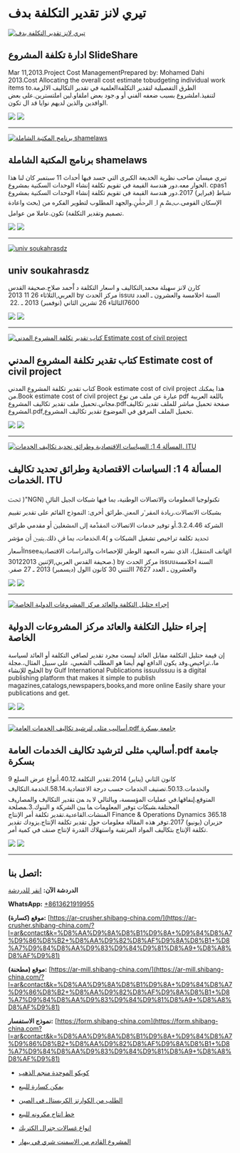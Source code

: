 # تيري لانز تقدير التكلفة بدف

<a href="https://swt.shibang-china.com/?l=ar&img&k=%D8%AA%D9%8A%D8%B1%D9%8A+%D9%84%D8%A7%D9%86%D8%B2+%D8%AA%D9%82%D8%AF%D9%8A%D8%B1+%D8%A7%D9%84%D8%AA%D9%83%D9%84%D9%81%D8%A9+%D8%A8%D8%AF%D9%81" target="_blank">![تيري لانز تقدير التكلفة بدف](http://static.shibang-china.com/all-800x300/1515.jpg)</a>

## ادارة تكلفة المشروع SlideShare
Mar 11,2013.Project Cost ManagementPrepared by: Mohamed Dahi 2013.Cost Allocating the overall cost estimate tobudgeting individual work items to.الطرق التفصيلية لتقدير التكلفةالعلمية في تقدير التكاليف الالزمة لتنفيذ.املشروع بسبب ضعفه الفني أو و.جود بعض املقاو.لين املتسترين.على بعض الوافدين والذين لديهم نوايا قد ال تكون.


<a href="https://whatsapp.shibangsoft.com/WhatsApp.php" target="_blank" title="WhatsApp">![](http://static.shibang-china.com/icon/whatsapp.png)</a> <a href="https://swt.shibang-china.com/?l=ar&icon&k=%D8%AA%D9%8A%D8%B1%D9%8A+%D9%84%D8%A7%D9%86%D8%B2+%D8%AA%D9%82%D8%AF%D9%8A%D8%B1+%D8%A7%D9%84%D8%AA%D9%83%D9%84%D9%81%D8%A9+%D8%A8%D8%AF%D9%81" target="_blank">![](http://static.shibang-china.com/icon/chat-ar.png)</a>

---

<a href="https://swt.shibang-china.com/?l=ar&img&k=%D8%AA%D9%8A%D8%B1%D9%8A+%D9%84%D8%A7%D9%86%D8%B2+%D8%AA%D9%82%D8%AF%D9%8A%D8%B1+%D8%A7%D9%84%D8%AA%D9%83%D9%84%D9%81%D8%A9+%D8%A8%D8%AF%D9%81" target="_blank">![برنامج المكتبة الشاملة shamelaws](http://static.shibang-china.com/all-800x300/218.jpg)</a>

## برنامج المكتبة الشاملة shamelaws
تيري ميسان صاحب نظرية الخديعة الكبرى التي جسد فيها أحداث 11 سبتمبر كان لنا هذا الحوار معه.دور هندسة القيمة في تقويم تكلفة إنشاء الوحدات السكنية بمشروع. cpas1 شباط (فبراير) 2017.دور ﻫﻨﺪﺳﺔ اﻟﻘﻴﻤﺔ ﻓﻰ ﺗﻘﻮﻳﻢ ﺗﻜﻠﻔﺔ إﻧﺸﺎء اﻟﻮﺣﺪات اﻟﺴﻜﻨﻴﺔ ﺑﻤﺸﺮوع اﻹﺳﻜﺎن اﻟﻘﻮﻣﻰ.ب.ِﺴْ ﻢِ ا ِ اﻟﺮﲪَْٰﻦِ.واﻟﺠﻬﺪ اﻟﻤﻄﻠﻮب ﻟﺘﻄﻮﻳﺮ اﻟﻔﻜﺮه ﻣﻦ (ﺑﺤﺚ واﻋﺎدة ﺗﺼﻤﻴﻢ وﺗﻘﺪﻳﺮ اﻟﺘﻜﻠﻔﺔ) ﺗﻜﻮن.ﻋﺎﻣﻼ ﻣﻦ ﻋﻮاﻣﻞ.


<a href="https://whatsapp.shibangsoft.com/WhatsApp.php" target="_blank" title="WhatsApp">![](http://static.shibang-china.com/icon/whatsapp.png)</a> <a href="https://swt.shibang-china.com/?l=ar&icon&k=%D8%AA%D9%8A%D8%B1%D9%8A+%D9%84%D8%A7%D9%86%D8%B2+%D8%AA%D9%82%D8%AF%D9%8A%D8%B1+%D8%A7%D9%84%D8%AA%D9%83%D9%84%D9%81%D8%A9+%D8%A8%D8%AF%D9%81" target="_blank">![](http://static.shibang-china.com/icon/chat-ar.png)</a>

---

<a href="https://swt.shibang-china.com/?l=ar&img&k=%D8%AA%D9%8A%D8%B1%D9%8A+%D9%84%D8%A7%D9%86%D8%B2+%D8%AA%D9%82%D8%AF%D9%8A%D8%B1+%D8%A7%D9%84%D8%AA%D9%83%D9%84%D9%81%D8%A9+%D8%A8%D8%AF%D9%81" target="_blank">![univ soukahrasdz](http://static.shibang-china.com/all-800x300/174.jpg)</a>

## univ soukahrasdz
كارن لانز سهيلة محمد,التكاليف و اسعار التكلفة د اْحمد صلاح.صحيفة القدس العربي,الثلاثاء 26 11 2013 by مركز الحدث issuu‫السنة اخلامسة والعشرون ـ العدد ‪ 7600‬الثالثاء ‪ 26‬تشرين الثاني (نوفمبر) ‪ 2013‬ـ ‪ 22.


<a href="https://whatsapp.shibangsoft.com/WhatsApp.php" target="_blank" title="WhatsApp">![](http://static.shibang-china.com/icon/whatsapp.png)</a> <a href="https://swt.shibang-china.com/?l=ar&icon&k=%D8%AA%D9%8A%D8%B1%D9%8A+%D9%84%D8%A7%D9%86%D8%B2+%D8%AA%D9%82%D8%AF%D9%8A%D8%B1+%D8%A7%D9%84%D8%AA%D9%83%D9%84%D9%81%D8%A9+%D8%A8%D8%AF%D9%81" target="_blank">![](http://static.shibang-china.com/icon/chat-ar.png)</a>

---

<a href="https://swt.shibang-china.com/?l=ar&img&k=%D8%AA%D9%8A%D8%B1%D9%8A+%D9%84%D8%A7%D9%86%D8%B2+%D8%AA%D9%82%D8%AF%D9%8A%D8%B1+%D8%A7%D9%84%D8%AA%D9%83%D9%84%D9%81%D8%A9+%D8%A8%D8%AF%D9%81" target="_blank">![كتاب تقدير تكلفة المشروع المدني Estimate cost of civil project](http://static.shibang-china.com/all-800x300/833.jpg)</a>

## كتاب تقدير تكلفة المشروع المدني Estimate cost of civil project
كتاب تقدير تكلفة المشروع المدني Book estimate cost of civil project هذا يمكنك من.Book estimate cost of civil project عبارة عن ملف من نوع pdf باللغة العربية مجاني.تحميل ملف تقدير تكاليف المشروع.pdf‏صفحة تحميل مباشر للملف تقدير تكاليف المشروع.pdf,تحميل الملف المرفق في الموضوع تقدير تكاليف المشروع.


<a href="https://whatsapp.shibangsoft.com/WhatsApp.php" target="_blank" title="WhatsApp">![](http://static.shibang-china.com/icon/whatsapp.png)</a> <a href="https://swt.shibang-china.com/?l=ar&icon&k=%D8%AA%D9%8A%D8%B1%D9%8A+%D9%84%D8%A7%D9%86%D8%B2+%D8%AA%D9%82%D8%AF%D9%8A%D8%B1+%D8%A7%D9%84%D8%AA%D9%83%D9%84%D9%81%D8%A9+%D8%A8%D8%AF%D9%81" target="_blank">![](http://static.shibang-china.com/icon/chat-ar.png)</a>

---

<a href="https://swt.shibang-china.com/?l=ar&img&k=%D8%AA%D9%8A%D8%B1%D9%8A+%D9%84%D8%A7%D9%86%D8%B2+%D8%AA%D9%82%D8%AF%D9%8A%D8%B1+%D8%A7%D9%84%D8%AA%D9%83%D9%84%D9%81%D8%A9+%D8%A8%D8%AF%D9%81" target="_blank">![المسألة 4 1: السياسات الاقتصادية وطرائق تحديد تكاليف الخدمات. ITU](http://static.shibang-china.com/all-800x300/1424.jpg)</a>

## المسألة 4 1: السياسات الاقتصادية وطرائق تحديد تكاليف الخدمات. ITU
ﲢﺖ )&quot;NGNﺗﻜﻨﻮﻟﻮﺟﻴﺎ ﺍﳌﻌﻠﻮﻣﺎﺕ ﻭﺍﻻﺗﺼﺎﻻﺕ ﺍﻟﻮﻃﻨﻴﺔ، ﲟﺎ ﻓﻴﻬﺎ ﺷﺒﻜﺎﺕ ﺍﳉﻴﻞ ﺍﻟﺘﺎﱄ ( ﺑﺸﺒﻜﺎﺕ ﺍﻻﺗﺼﺎﻻﺕ.ﺭﻳﺎﺩﺓ ﺍﳌﻘﺮﱢﺭ ﺍﳌﻌﲏ.ﻃﺮﺍﺋﻖ ﺃﺧﺮﻯ: ﺍﻟﻨﻤﻮﺫﺝ ﺍﻟﻘﺎﺋﻢ ﻋﻠﻰ ﺗﻘﺪﻳﺮ ﺗﻘﻴﻴﻢ ﺍﻟﺸﺮﻛﺔ 3.2.4.46.ﺃﻭ ﺗﻮﻓﲑ ﺧﺪﻣﺎﺕ ﺍﻻﺗﺼﺎﻻﺕ ﺍﳌﻘﺪﱠﻣﺔ ﺇﱃ ﺍﳌﺸﻐﻠﲔ ﺃﻭ ﻣﻘﺪﻣﻲ ﻃﺮﺍﺋﻖ ﲢﺪﻳﺪ ﺗﻜﻠﻔﺔ ﺗﺮﺍﺧﻴﺺ ﺗﺸﻐﻴﻞ ﺍﻟﺸﺒﻜﺎﺕ ﻭ )4.ﺍﳋﺪﻣﺎﺕ، ﲟﺎ ﰲ ﺫﻟﻚ.ﻳﺘﺒﲔ ﺃﻥ ﻣﺆﺷﺮ ﺃﺳﻌﺎﺭInseeﺍﳍﺎﺗﻒ ﺍﳌﺘﻨﻘﻞ)، ﺍﻟﺬﻱ ﻧﺸﺮﻩ ﺍﳌﻌﻬﺪ ﺍﻟﻮﻃﲏ ﻟﻺﺣﺼﺎﺀﺍﺕ ﻭﺍﻟﺪﺭﺍﺳﺎﺕ ﺍﻻﻗﺘﺼﺎﺩﻳﺔ (.صحيفة القدس العربي,الإثنين 30122013 by مركز الحدث issuu‫السنة اخلامسة والعشرون ـ العدد ‪ 7627‬االثنني ‪ 30‬كانون االول (ديسمبر) ‪ 2013‬ـ ‪ 27‬صفر.


<a href="https://whatsapp.shibangsoft.com/WhatsApp.php" target="_blank" title="WhatsApp">![](http://static.shibang-china.com/icon/whatsapp.png)</a> <a href="https://swt.shibang-china.com/?l=ar&icon&k=%D8%AA%D9%8A%D8%B1%D9%8A+%D9%84%D8%A7%D9%86%D8%B2+%D8%AA%D9%82%D8%AF%D9%8A%D8%B1+%D8%A7%D9%84%D8%AA%D9%83%D9%84%D9%81%D8%A9+%D8%A8%D8%AF%D9%81" target="_blank">![](http://static.shibang-china.com/icon/chat-ar.png)</a>

---

<a href="https://swt.shibang-china.com/?l=ar&img&k=%D8%AA%D9%8A%D8%B1%D9%8A+%D9%84%D8%A7%D9%86%D8%B2+%D8%AA%D9%82%D8%AF%D9%8A%D8%B1+%D8%A7%D9%84%D8%AA%D9%83%D9%84%D9%81%D8%A9+%D8%A8%D8%AF%D9%81" target="_blank">![إجراء حتليل التكلفة والعائد مركز المشروعات الدولية الخاصة](http://static.shibang-china.com/all-800x300/493.jpg)</a>

## إجراء حتليل التكلفة والعائد مركز المشروعات الدولية الخاصة
إن قيمة حتليل التكلفة مقابل العائد ليست مجرد تقدير لصافي التكلفة أو العائد لسياسة ما،.تراخيص.وقد يكون الدافع لهم أيضا هو المطلب الشعبي، على سبيل المثال،.مجلة الخليج للإنشاء by Gulf International Publications issuuIssuu is a digital publishing platform that makes it simple to publish magazines,catalogs,newspapers,books,and more online Easily share your publications and get.


<a href="https://whatsapp.shibangsoft.com/WhatsApp.php" target="_blank" title="WhatsApp">![](http://static.shibang-china.com/icon/whatsapp.png)</a> <a href="https://swt.shibang-china.com/?l=ar&icon&k=%D8%AA%D9%8A%D8%B1%D9%8A+%D9%84%D8%A7%D9%86%D8%B2+%D8%AA%D9%82%D8%AF%D9%8A%D8%B1+%D8%A7%D9%84%D8%AA%D9%83%D9%84%D9%81%D8%A9+%D8%A8%D8%AF%D9%81" target="_blank">![](http://static.shibang-china.com/icon/chat-ar.png)</a>

---

<a href="https://swt.shibang-china.com/?l=ar&img&k=%D8%AA%D9%8A%D8%B1%D9%8A+%D9%84%D8%A7%D9%86%D8%B2+%D8%AA%D9%82%D8%AF%D9%8A%D8%B1+%D8%A7%D9%84%D8%AA%D9%83%D9%84%D9%81%D8%A9+%D8%A8%D8%AF%D9%81" target="_blank">![أساليب مثلى لترشيد تكاليف الخدمات العامة.pdf جامعة بسكرة](http://static.shibang-china.com/all-800x300/1278.jpg)</a>

## أساليب مثلى لترشيد تكاليف الخدمات العامة.pdf جامعة بسكرة
9 كانون الثاني (يناير) 2014.ﺗﻘﺪﻳﺮ ﺍﻟﺘﻜﻠﻔﺔ.40.12.ﺃﻧﻮﺍﻉ ﻋﺮﺽ ﺍﻟﺴﻠﻊ ﻭﺍﳋﺪﻣﺎﺕ.50.13.ﺗﺼﻨﻴﻒ ﺍﳋﺪﻣﺎﺕ ﺣﺴﺐ ﺩﺭﺟﺔ ﺍﻻﻋﺘﻤﺎﺩﻳﺔ.58.14.ﺍﳋﺪﻣﺔ.ﺍﻟﺘﻜﺎﻟﻴﻑ ﺍﻟﻤﺘﻭﻗﻊ.ﺇﻨﻔﺎﻗﻬﺎ.ﻓﻲ ﻋﻤﻠﻴﺎﺕ ﺍﻟﻤﺅﺴﺴﺔ، ﻭﺒﺎﻟﺘﺎﻟﻲ ﻻ ﺒﺩ ﻤﻥ ﺘﻘﺩﻴﺭ ﺍﻟﺘﻜﺎﻟﻴﻑ ﻭﺍﻟﻤﺼﺎﺭﻴﻑ ﺍﻟﻤﺨﺘﻠﻔﺔ.ﺸﺒﻜﺎﺕ ﺘﻭﻓﻴﺭ ﺍﻟﻤﻌﻠﻭﻤﺎﺕ ﻤﺎ ﺒﻴﻥ ﺍﻟﺸﺭﻜﺔ ﻭ ﺍﻟﺒﻨﻭﻙ.3.ﻤﺼﻠﺤﺔ ﺍﻟﻤﻨﺸﺎﺕ.ﺍﻟﻘﺎﻋﺩﻴﺔ.تقدير تكلفة أمر الإنتاج Finance &amp; Operations Dynamics 365.18 حزيران (يونيو) 2017.توفر هذه المقالة معلومات حول تقدير تكلفة الإنتاج.يزودك تقدير تكلفة الإنتاج بتكاليف المواد المرتقبة واستهلاك القدرة لإنتاج صنف في كمية أمر.


<a href="https://whatsapp.shibangsoft.com/WhatsApp.php" target="_blank" title="WhatsApp">![](http://static.shibang-china.com/icon/whatsapp.png)</a> <a href="https://swt.shibang-china.com/?l=ar&icon&k=%D8%AA%D9%8A%D8%B1%D9%8A+%D9%84%D8%A7%D9%86%D8%B2+%D8%AA%D9%82%D8%AF%D9%8A%D8%B1+%D8%A7%D9%84%D8%AA%D9%83%D9%84%D9%81%D8%A9+%D8%A8%D8%AF%D9%81" target="_blank">![](http://static.shibang-china.com/icon/chat-ar.png)</a>

---
## اتصل بنا:

**الدردشة الآن:** [انقر للدردشة](https://swt.shibang-china.com?l=ar&contact&k=%D8%AA%D9%8A%D8%B1%D9%8A+%D9%84%D8%A7%D9%86%D8%B2+%D8%AA%D9%82%D8%AF%D9%8A%D8%B1+%D8%A7%D9%84%D8%AA%D9%83%D9%84%D9%81%D8%A9+%D8%A8%D8%AF%D9%81)

**WhatsApp:**  [+8613621919955](https://whatsapp.shibangsoft.com/WhatsApp.php)

**موقع (كسارة):** [https://ar-crusher.shibang-china.com/](https://ar-crusher.shibang-china.com/?l=ar&contact&k=%D8%AA%D9%8A%D8%B1%D9%8A+%D9%84%D8%A7%D9%86%D8%B2+%D8%AA%D9%82%D8%AF%D9%8A%D8%B1+%D8%A7%D9%84%D8%AA%D9%83%D9%84%D9%81%D8%A9+%D8%A8%D8%AF%D9%81)

**موقع (مطحنة):** [https://ar-mill.shibang-china.com/](https://ar-mill.shibang-china.com/?l=ar&contact&k=%D8%AA%D9%8A%D8%B1%D9%8A+%D9%84%D8%A7%D9%86%D8%B2+%D8%AA%D9%82%D8%AF%D9%8A%D8%B1+%D8%A7%D9%84%D8%AA%D9%83%D9%84%D9%81%D8%A9+%D8%A8%D8%AF%D9%81)

**نموذج الاستفسار:** [https://form.shibang-china.com](https://form.shibang-china.com?l=ar&contact&k=%D8%AA%D9%8A%D8%B1%D9%8A+%D9%84%D8%A7%D9%86%D8%B2+%D8%AA%D9%82%D8%AF%D9%8A%D8%B1+%D8%A7%D9%84%D8%AA%D9%83%D9%84%D9%81%D8%A9+%D8%A8%D8%AF%D9%81)

* [كويكو الموحدة منجم الذهب](../31/%D9%83%D9%88%D9%8A%D9%83%D9%88%20%D8%A7%D9%84%D9%85%D9%88%D8%AD%D8%AF%D8%A9%20%D9%85%D9%86%D8%AC%D9%85%20%D8%A7%D9%84%D8%B0%D9%87%D8%A8.md)

* [يمكن كسارة للبيع](../34/%D9%8A%D9%85%D9%83%D9%86%20%D9%83%D8%B3%D8%A7%D8%B1%D8%A9%20%D9%84%D9%84%D8%A8%D9%8A%D8%B9.md)

* [الطلب من الكوارتز الكريستال في الصين](../34/%D8%A7%D9%84%D8%B7%D9%84%D8%A8%20%D9%85%D9%86%20%D8%A7%D9%84%D9%83%D9%88%D8%A7%D8%B1%D8%AA%D8%B2%20%D8%A7%D9%84%D9%83%D8%B1%D9%8A%D8%B3%D8%AA%D8%A7%D9%84%20%D9%81%D9%8A%20%D8%A7%D9%84%D8%B5%D9%8A%D9%86.md)

* [خط انتاج مكرونه للبيع](../35/%D8%AE%D8%B7%20%D8%A7%D9%86%D8%AA%D8%A7%D8%AC%20%D9%85%D9%83%D8%B1%D9%88%D9%86%D9%87%20%D9%84%D9%84%D8%A8%D9%8A%D8%B9.md)

* [انواع غسالات جنرال الكتريك](../31/%D8%A7%D9%86%D9%88%D8%A7%D8%B9%20%D8%BA%D8%B3%D8%A7%D9%84%D8%A7%D8%AA%20%D8%AC%D9%86%D8%B1%D8%A7%D9%84%20%D8%A7%D9%84%D9%83%D8%AA%D8%B1%D9%8A%D9%83.md)

* [المشروع القادم من الاسمنت شري في بيهار](../35/%D8%A7%D9%84%D9%85%D8%B4%D8%B1%D9%88%D8%B9%20%D8%A7%D9%84%D9%82%D8%A7%D8%AF%D9%85%20%D9%85%D9%86%20%D8%A7%D9%84%D8%A7%D8%B3%D9%85%D9%86%D8%AA%20%D8%B4%D8%B1%D9%8A%20%D9%81%D9%8A%20%D8%A8%D9%8A%D9%87%D8%A7%D8%B1.md)